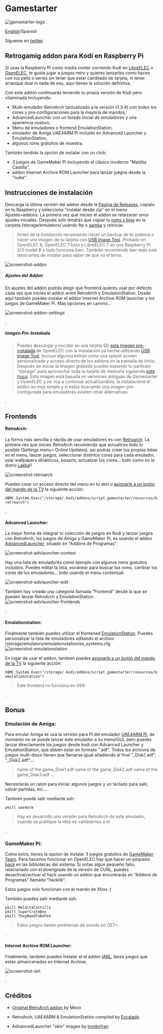 # Gamestarter
![gamestarter-logo](https://github.com/bite-your-idols/gamestarter/raw/master/assets/gamestarter-logo-dark.jpg)

[English](https://github.com/bite-your-idols/gamestarter/)/Spanish

Sígueme en [twitter](https://twitter.com/bite_your_idols).


## Retrogamig addon para Kodi en Raspberry Pi
Si usas la Raspberry Pi como media center corriendo Kodi en [LibreELEC](https://libreelec.tv/) o [OpenELEC](http://openelec.tv/), te gusta jugar a juegos retro y quieres lanzarlos como haces con tus pelis o series sin tener que estar cambiado de tarjeta, ni tener arranque dual ni nada de eso, aqui tienes la solución definitiva.

Con este addon continuarás teniendo tu propia versión de Kodi pero vitaminada incluyendo:
- Multi-emulador RetroArch (actualizado a la versión v1.3.4) con todos los cores y pre-configuraciones para la mayoria de mandos,
- AdvancedLauncher con un listado inicial de emuladores y una apariencia custom,
- Menu de emuladores o frontend EmulationStation,
- emulador de Amiga UAE4ARM Pi incluido en Advanced Launcher y EmulationStation,
- algunos roms gratuitos de muestra.

También tendrás la opción de instalar con un click:
- 3 juegos de GameMaker Pi incluyendo el clásico moderno "Maldita Castilla",
- addon Internet Archive ROM Launcher para lanzar juegos desde la "nube".



## Instrucciones de instalación

Descarga la última versión del addon desde la [Página de Releases](https://github.com/bite-your-idols/gamestarter/releases/download/2.0.0/script.gamestarter-v2.0.0.zip), copialo en tu Raspberry y selecciona "instalar desde zip" en el menu Ajustes>addons. La primera vez que inicies el addon se relaizaran unos ajustes iniciales. Después solo tendrás que copiar tu [roms y bios](https://github.com/libretro/Lakka/wiki/ROMs-and-BIOSes) en la carpeta /storage/emulators/ usando ftp o [samba](http://wiki.openelec.tv/index.php/Accessing_Samba_Shares) y reiniciar.

>Antes de la instalación recomiendo hacer un backup de tu sistema o hacer una imagen de tu tarjeta con [USB Image Tool](http://www.alexpage.de/usb-image-tool/).
>Probado en OpenELEC 6, OpenELEC 7 beta y LibreELEC 7 en una Raspberry Pi 2/3 model B y todo funciona bien. También recomiendo leer todo este texto antes de instalar para saber de que va el tema.

![screenshot-addon](https://github.com/bite-your-idols/gamestarter/raw/master/assets/screenshot-gamestarter.png)


##### Ajustes del Addon
En ajustes del addon podrás elegir que frontend quieres usar por defecto cada vez que inicies el addon entre RetroArch y EmulationStation.
Desde aqui también puedes instalar el addon Internet Archive ROM launcher y los juegos de GameMaker Pi. Más opciones en camino...

![screenshot-addon-settings](https://github.com/bite-your-idols/gamestarter/raw/master/assets/screenshot-gamestarter-settings-2.png)


.


##### Imagen Pre-Instalada
>Puedes descargar y escribir en una tarjeta SD [esta imagen pre-instalada](https://github.com/bite-your-idols/gamestarter/releases/download/v0.X.X/Gamestarter-0.0.2-OpenELEC-RPi2.arm-6.0.3.zip) de OpenELEC con la instalación ya hecha utilizando [USB Image Tool](http://www.alexpage.de/usb-image-tool/). Incluye algunos extras como una splash screen personalizada y acceso directo de los addons en la pantalla de inicio. 
>Después de iniciar la imagen grabada puedes expandir tu partición "storage" para aprovechar toda tu tarjeta de memoria siguiendo [este truco](forum.kodi.tv/showthread.php?tid=230353&pid=2166080#pid2166080).
>Esta imagen está basada en versiones antiguas de Gamestarter y OpenELEC y no voy a continuar actualizandola, la instalaciónd el addon es muy simple y si estas buscando una imagen pre-configurada para emuladores existen otras alternativas.

.


## Frontends

#### RetroArch:

La forma más sencilla y rápida de usar emuladores es con [Retroarch](http://www.libretro.com/). 
La primera vez que inicies RetroArch recomiendo que actualices todo lo posible (Settings menu> Online Updates), asi podrás crear tus propias listas en el menu, lanzar juegos, seleccionar distintos cores para cada emulador, usar wallpapers dinámicos, boxarts, actualizar los cores... todo como en la distro [Lakka](http://www.lakka.tv/)!!


![screenshot-retroarch](https://github.com/bite-your-idols/gamestarter/raw/master/assets/screenshot-retroarch.gif)


Puedes crear un acceso directo del menu en tu skin o [asignarle a un botón del mando de la TV](http://kodi.wiki/view/HOW-TO:Modify_keymaps) la siguiente acción:
```
XBMC.System.Exec("/storage/.kodi/addons/script.gamestarter/resources/bin/gamestarter.sh retroarch")
```


.

#### Advanced Launcher:
La mejor forma de integrar tu colección de juegos en Kodi y lanzar juegos con RetroArch, los juegos de Amiga y GameMaker Pi, es usando el addon [AdvancedLauncher](https://github.com/edwtjo/advanced-launcher), situado en "Addons de Programas".

![screenshot-advlauncher-context](https://github.com/bite-your-idols/gamestarter/raw/master/assets/screenshot-advlauncher-context.png)

Hay una lista de emuladores como ejemplo con algunos roms gratuitos incluidos. Puedes editar la lista, escanear para buscar tus roms, cambiar los cores de los emuladores... todo usando el menu contextual.

![screenshot-advlauncher-edit](https://github.com/bite-your-idols/gamestarter/raw/master/assets/screenshot-advlauncher-edit.png)

Tambien hay creada una categoría llamada "Frontend" desde la que se pueden lanzar RetroArch y EmulationStation.
![screenshot-advlauncher-frontends](https://github.com/bite-your-idols/gamestarter/raw/master/assets/screenshot-advlauncher-frontends.png)


.

#### Emulationstation:
Finalmente también puedes utilizar el frontened [EmulationStation](https://github.com/Herdinger/EmulationStation).
Puedes personalizar la lista de emuladores editando el archivo /storage/emulators/emulationstation/es_systems.cfg
![screenshot-emulationstation](https://github.com/bite-your-idols/gamestarter/raw/master/assets/screenshot-emulationstation.png)


En lugar de usar el addon, tambien puedes [asignarle a un botón del mando de la TV](http://kodi.wiki/view/HOW-TO:Modify_keymaps) la siguiente acción:
```
XBMC.System.Exec("/storage/.kodi/addons/script.gamestarter/resources/bin/gamestarter.sh emulationstation")
```

>Este frontend no funciona en OE6-

.

## Bonus

### Emulación de Amiga:

Para emular Amiga se usa la versión para Pi del emulador [UAE4ARM Pi](https://www.raspberrypi.org/forums/viewtopic.php?t=110488), de momento no se puede lanzar este emulador a su menu/GUI, pero puedes lanzar directamente los juegos desde kodi con Advanced Launcher y EmulationStation, que deben estar en formato ".adf". Todos los archivos de juegos multi-disco tienen que llamarse igual añadiendo al final "_Disk1.adf", "_Disk2.adf"...:
> name of the game_Disk1.adf
> name of the game_Disk2.adf
> name of the game_Disk3.adf
> ...

Necesitarás un ratón para iniciar algunos juegos y un teclado para salir, salvar partidas, etc...

También puede salir mediante ssh:
```
pkill uae4arm
```
> Hay en desarrollo una versión para RetroArch de este emulador, cuando se publique la idea es cambiarnos a él.


.

### GameMaker Pi:

Como extra, tienes la opcion de instalar 3 juegos gratuitos de [GameMaker Team](http://yoyogames.com/pi). Para hacerlos funcionar en OpenELEC hay que hacer un pequeño [hack](http://forum.kodi.tv/showthread.php?pid=1481392#pid1481392) en las bibliotecas del sistema. Si notas algun pequeño fallo, relacionado con el downgrade de la versión de CURL, puedes desactivar/activar el hack usando un addon que encontrarás en "Addons de Programas" llamado "hacklib".

Estos juegos sólo funcionan con el mando de Xbox :(

También puedes salir mediante ssh:
```
pkill MalditaCastilla
pkill SuperCrateBox
pkill TheyNeedToBeFed
```
> Estos juegos tienen problemas de sonido en OE7+.

.

#### Internet Archive ROM Launcher:

Finalmente, también puedes instalar el el addon [IARL](https://github.com/zach-morris/plugin.program.iarl/), lanza juegos que están almancenados en Internet Archive.

![screenshot-iarl](https://github.com/bite-your-idols/gamestarter/raw/master/assets/screenshot-iarl.jpg)


.






## Créditos

- [Original RetroArch addon](http://openelec.tv/forum/128-addons/72972-retroarch-addon-arm-rpi) by Mezo

- RetroArch, UAE4ARM & EmulationStation compiled by [Escalade](http://openelec.tv/forum/124-raspberry-pi/80543-raspberry-pi2-3-openelec-7-0-kodi-16-0-retroarch)

- AdvancedLauncher "skin" images by [tronkyfran](https://github.com/HerbFargus/es-theme-tronkyfran)
